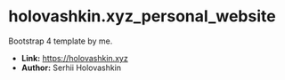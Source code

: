 # holovashkin.xyz_personal_website
Bootstrap 4 template by me.
* **Link:** https://holovashkin.xyz
* **Author:** Serhii Holovashkin
